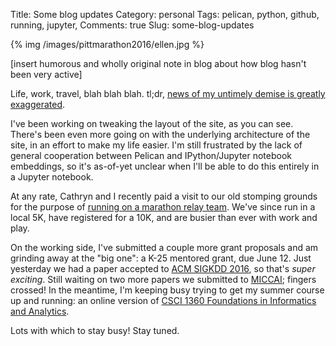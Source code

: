 Title: Some blog updates
Category: personal
Tags: pelican, python, github, running, jupyter, 
Comments: true
Slug: some-blog-updates

{% img /images/pittmarathon2016/ellen.jpg %}

[insert humorous and wholly original note in blog about how blog hasn't been very active]

Life, work, travel, blah blah blah. tl;dr, [news of my untimely demise is greatly exaggerated](https://www.youtube.com/watch?v=Jdf5EXo6I68).

I've been working on tweaking the layout of the site, as you can see. There's been even more going on with the underlying architecture of the site, in an effort to make my life easier. I'm still frustrated by the lack of general cooperation between Pelican and IPython/Jupyter notebook embeddings, so it's as-of-yet unclear when I'll be able to do this entirely in a Jupyter notebook.

At any rate, Cathryn and I recently paid a visit to our old stomping grounds for the purpose of [running on a marathon relay team](https://wherearethepancakes.wordpress.com/2016/05/10/sprinkles-are-for-winners/). We've since run in a local 5K, have registered for a 10K, and are busier than ever with work and play.

On the working side, I've submitted a couple more grant proposals and am grinding away at the "big one": a K-25 mentored grant, due June 12. Just yesterday we had a paper accepted to [ACM SIGKDD 2016](http://www.kdd.org/kdd2016/), so that's *super exciting*. Still waiting on two more papers we submitted to [MICCAI](http://www.miccai2016.org/); fingers crossed! In the meantime, I'm keeping busy trying to get my summer course up and running: an online version of [CSCI 1360 Foundations in Informatics and Analytics](http://cobweb.cs.uga.edu/~squinn/courses/fa16/csci1360/).

Lots with which to stay busy! Stay tuned.